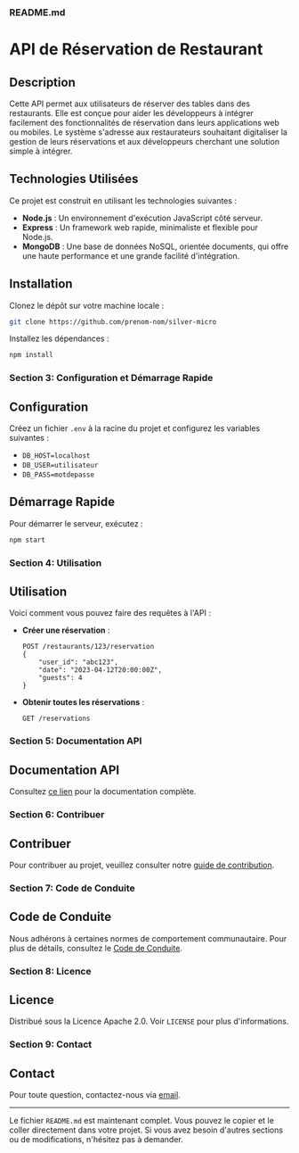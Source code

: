 ### README.md

# API de Réservation de Restaurant

## Description
Cette API permet aux utilisateurs de réserver des tables dans des restaurants. Elle est conçue pour aider les développeurs à intégrer facilement des fonctionnalités de réservation dans leurs applications web ou mobiles. Le système s'adresse aux restaurateurs souhaitant digitaliser la gestion de leurs réservations et aux développeurs cherchant une solution simple à intégrer.

## Technologies Utilisées
Ce projet est construit en utilisant les technologies suivantes :
- **Node.js** : Un environnement d'exécution JavaScript côté serveur.
- **Express** : Un framework web rapide, minimaliste et flexible pour Node.js.
- **MongoDB** : Une base de données NoSQL, orientée documents, qui offre une haute performance et une grande facilité d'intégration.

## Installation
Clonez le dépôt sur votre machine locale :
```bash
git clone https://github.com/prenom-nom/silver-micro
```
Installez les dépendances :
```bash
npm install
```

### Section 3: Configuration et Démarrage Rapide

## Configuration
Créez un fichier `.env` à la racine du projet et configurez les variables suivantes :
- `DB_HOST=localhost`
- `DB_USER=utilisateur`
- `DB_PASS=motdepasse`

## Démarrage Rapide
Pour démarrer le serveur, exécutez :
```bash
npm start
```

### Section 4: Utilisation

## Utilisation
Voici comment vous pouvez faire des requêtes à l'API :
- **Créer une réservation** :
  ```http
  POST /restaurants/123/reservation
  {
      "user_id": "abc123",
      "date": "2023-04-12T20:00:00Z",
      "guests": 4
  }
  ```
- **Obtenir toutes les réservations** :
  ```http
  GET /reservations
  ```

### Section 5: Documentation API

## Documentation API
Consultez [ce lien](http://exemple.com/documentation) pour la documentation complète.

### Section 6: Contribuer

## Contribuer
Pour contribuer au projet, veuillez consulter notre [guide de contribution](./CONTRIBUTING.md).

### Section 7: Code de Conduite

## Code de Conduite
Nous adhérons à certaines normes de comportement communautaire. Pour plus de détails, consultez le [Code de Conduite](./CODE_OF_CONDUCT.md).

### Section 8: Licence

## Licence
Distribué sous la Licence Apache 2.0. Voir `LICENSE` pour plus d'informations.

### Section 9: Contact

## Contact
Pour toute question, contactez-nous via [email](mailto:support@example.com).

---

Le fichier `README.md` est maintenant complet. Vous pouvez le copier et le coller directement dans votre projet. Si vous avez besoin d'autres sections ou de modifications, n'hésitez pas à demander.